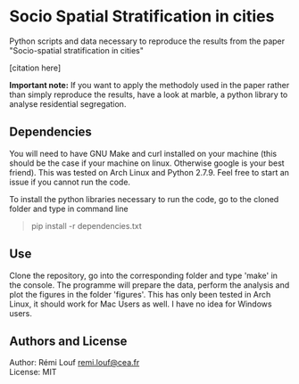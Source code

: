 # Socio Spatial Stratification in cities

Python scripts and data necessary to reproduce the results from the paper "Socio-spatial stratification in cities"

[citation here]

**Important note:** If you want to apply the methodoly used in the paper rather than simply reproduce the results, have a look at marble, a python library to analyse residential segregation.

## Dependencies

You will need to have GNU Make and curl installed on your machine (this should be the case if your machine on linux. Otherwise google is your best friend).
This was tested on Arch Linux and Python 2.7.9. Feel free to start an issue if you cannot run the code.

To install the python libraries necessary to run the code, go to the cloned folder and type in command line

> pip install -r dependencies.txt

## Use

Clone the repository, go into the corresponding folder and type 'make' in the console. The programme will prepare the data, perform the analysis and plot the figures in the folder 'figures'.
This has only been tested in Arch Linux, it should work for Mac Users as well. I have no idea for Windows users.

## Authors and License

Author: Rémi Louf <remi.louf@cea.fr>  
License: MIT
